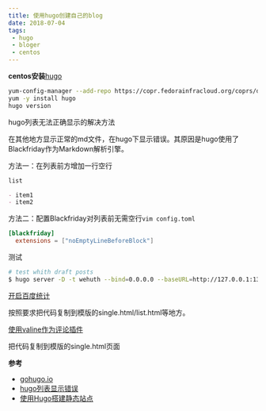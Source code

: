 ```yaml
---
title: 使用hugo创建自己的blog
date: 2018-07-04
tags:
 - hugo
 - bloger
 - centos
---
```


**centos安装**[hugo](https://gohugo.io/getting-started/quick-start/)

```sh
yum-config-manager --add-repo https://copr.fedorainfracloud.org/coprs/daftaupe/hugo/repo/epel-7/daftaupe-hugo-epel-7.repo
yum -y install hugo
hugo version
```

hugo列表无法正确显示的解决方法

在其他地方显示正常的md文件，在hugo下显示错误。其原因是hugo使用了Blackfriday作为Markdown解析引擎。

方法一：在列表前方增加一行空行
```md
list

- item1
- item2
```

方法二：配置Blackfriday对列表前无需空行`vim config.toml`
```toml
[blackfriday]
  extensions = ["noEmptyLineBeforeBlock"]
```

测试  
```sh
# test whith draft posts
$ hugo server -D -t wehuth --bind=0.0.0.0 --baseURL=http://127.0.0.1:1313
```

[开启百度统计](https://tongji.baidu.com/web/welcome/basic)

按照要求把代码复制到模版的single.html/list.html等地方。

[使用valine作为评论插件](https://valine.js.org/quickstart.html)

把代码复制到模版的single.html页面


**参考**  

- [gohugo.io](https://gohugo.io/getting-started/quick-start/)
- [hugo列表显示错误](https://orianna-zzo.github.io/sci-tech/2018-03/blog%E5%85%BB%E6%88%90%E8%AE%B07-hugo%E5%A4%9A%E7%BA%A7%E5%88%97%E8%A1%A8%E6%97%A0%E6%B3%95%E6%98%BE%E7%A4%BA--cocoa%E4%B8%BB%E9%A2%98%E7%9A%84markdown-bug%E5%90%88%E9%9B%86/)
- [使用Hugo搭建静态站点](https://tonybai.com/2015/09/23/intro-of-gohugo/)
